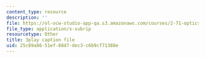 ```yaml
---
content_type: resource
description: ''
file: https://ol-ocw-studio-app-qa.s3.amazonaws.com/courses/2-71-optics-spring-2009/25c89a8651ef88d7dec3c6b9cf71388e_gAL5fCEBfac.srt
file_type: application/x-subrip
resourcetype: Other
title: 3play caption file
uid: 25c89a86-51ef-88d7-dec3-c6b9cf71388e
---
```

